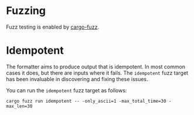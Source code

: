 # Fuzzing

Fuzz testing is enabled by [cargo-fuzz](https://github.com/rust-fuzz/cargo-fuzz).


# Idempotent

The formatter aims to produce output that is idempotent. In most common cases it does, but there are
inputs where it fails. The `idempotent` fuzz target has been invaluable in discovering and fixing
these issues.

You can run the `idempotent` fuzz target as follows:

```
cargo fuzz run idempotent -- -only_ascii=1 -max_total_time=30 -max_len=30
```
